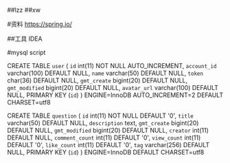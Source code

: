 ##lzz 
##xw

#资料
https://spring.io/

##工具
IDEA

#mysql script

CREATE TABLE `user` (
  `id` int(11) NOT NULL AUTO_INCREMENT,
  `account_id` varchar(100) DEFAULT NULL,
  `name` varchar(50) DEFAULT NULL,
  `token` char(36) DEFAULT NULL,
  `gmt_create` bigint(20) DEFAULT NULL,
  `gmt_modified` bigint(20) DEFAULT NULL,
  `avatar_url` varchar(100) DEFAULT NULL,
  PRIMARY KEY (`id`)
) ENGINE=InnoDB AUTO_INCREMENT=2 DEFAULT CHARSET=utf8



CREATE TABLE `question` (
  `id` int(11) NOT NULL DEFAULT '0',
  `title` varchar(50) DEFAULT NULL,
  `description` text,
  `gmt_create` bigint(20) DEFAULT NULL,
  `gmt_modified` bigint(20) DEFAULT NULL,
  `creator` int(11) DEFAULT NULL,
  `comment_count` int(11) DEFAULT '0',
  `view_count` int(11) DEFAULT '0',
  `like_count` int(11) DEFAULT '0',
  `tag` varchar(256) DEFAULT NULL,
  PRIMARY KEY (`id`)
) ENGINE=InnoDB DEFAULT CHARSET=utf8


